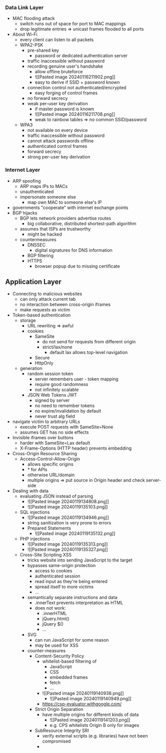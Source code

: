 ###  Data Link Layer
+ MAC flooding attack
	+ switch runs out of space for port to MAC mappings
	+ drop legitimate entries => unicast frames flooded to all ports
+ About Wi-Fi
	+ every client can listen to all packets
	+ WPA2-PSK
		+ pre-shared key
			+ password or dedicated authentication server
		+ traffic inaccessible without password
		+ recording genuine user's handshake
			+ allow offline bruteforce
			+ ![[Pasted image 20240116211902.png]]
			+ easy to derive if SSID + password known
		+ connection control not authenticated/encrypted
			+ easy forging of control frames 
		+ no forward secrecy
		+ weak per-user key derivation
			+ if master password is known
			+ ![[Pasted image 20240116211708.png]]
			+ weak to rainbow tables => no common SSID/password
	+ WPA3
		+ not available on every device
		+ traffic inaccessible without password
		+ cannot attack passwords offline
		+ authenticated control frames
		+ forward secrecy
		+ strong per-user key derivation

### Internet Layer
+ ARP spoofing
	+ ARP maps IPs to MACs
	+ unauthenticated
	+ impersonate someone else 
		+ map own MAC to someone else's IP
+ governments "cooperate" with internet exchange points
+ BGP hijacks
	+ BGP lets network providers advertise routes
		+ big collaborative, distributed shortest-path algorithm
	+ assumes that ISPs are trustworthy
		+ might be hacked
	+ countermeasures
		+ DNSSEC
			+ digital signatures for DNS information
		+ BGP filtering
		+ HTTPS
			+ browser popup due to missing certificate

## Application Layer
+ Connecting to malicious websites
	+ can only attack current tab
	+ no interaction between cross-origin iframes
	+ make requests as victim
+ Token-based authentication
	+ storage
		+ URL rewriting => awful
		+ cookies
			+ SameSite
				+ do not send for requests from different origin
				+ strict/lax/none
					+ default lax allows top-level navigation
			+ Secure
			+ HttpOnly
	+ generation
		+ random session token
			+ server remembers user - token mapping
			+ require good randomness
			+ not infinitely scalable
		+ JSON Web Tokens JWT
			+ signed by server
			+ no need to remember tokens
			+ no expire/invalidation by default
			+ never trust alg field
+ navigate victim to arbitrary URLs
	+ execute POST requests with SameSite=None
	+ assumes GET has no side effects
+ Invisible iframes over buttons
	+ harder with SameSite=Lax default
	+ X-Frame-Options (HTTP header) prevents embedding
+ Cross-Origin Resource Sharing
	+ Access-Control-Allow-Origin
		+ allows specific origins
		+ \* for APIs
		+ otherwise URL/domain
		+ multiple origins => put source in Origin header and check server-side
+ Dealing with data
	+ evaluating JSON instead of parsing 
		+ ![[Pasted image 20240119134808.png]]
		+ ![[Pasted image 20240119135103.png]]
	+ SQL injections
		+ ![[Pasted image 20240119134946.png]]
		+ string sanitization is very prone to errors
		+ Prepared Statements
			+ ![[Pasted image 20240119135132.png]]
	+ PHP injections
		+ ![[Pasted image 20240119135313.png]]
		+ ![[Pasted image 20240119135327.png]]
	+ Cross-Site Scripting XSS
		+ tricks website into sending JavaScript to the target
		+ bypasses same-origin protection
			+ access to cookies
			+ authenticated session
			+ read input as they're being entered
			+ spread itself to more victims
			+ ...
		+ semantically separate instructions and data
			+ .innerText prevents interpretation as HTML
			+ does not work:
				+ .innerHTML
				+ jQuery.html()
				+ jQuery $()
				+ ...
		+ SVG
			+ can run JavaScript for some reason
			+ may be used for XSS
		+ counter-measures
			+ Content-Security Policy
				+ whitelist-based filtering of
					+ JavaScript
					+ CSS
					+ embedded frames
					+ fetch
					+ ...
				+ ![[Pasted image 20240119140938.png]]
					+ ![[Pasted image 20240119140949.png]]
				+ https://csp-evaluator.withgoogle.com/
			+ Strict Origin Separation
				+ have multiple origins for different kinds of data
					+ ![[Pasted image 20240119141203.png]]
					+ e.g. CPS whitelists Origin B only for images 
			+ SubResource Integrity SRI
				+ verify external scripts (e.g. libraries) have not been compromised
				+ 